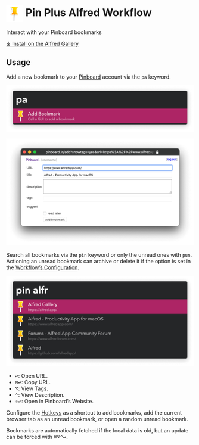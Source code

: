 # <img src='Workflow/icon.png' width='45' align='center' alt='icon'> Pin Plus Alfred Workflow

Interact with your Pinboard bookmarks

[⤓ Install on the Alfred Gallery](https://alfred.app/workflows/vitor/pin-plus)

## Usage

Add a new bookmark to your [Pinboard](https://pinboard.in) account via the `pa` keyword.

![Add bookmark](Workflow/images/about/pa.png)

![Browser GUI to add bookmark](Workflow/images/about/gui.png)

Search all bookmarks via the `pin` keyword or only the unread ones with `pun`. Actioning an unread bookmark can archive or delete it if the option is set in the [Workflow’s Configuration](https://www.alfredapp.com/help/workflows/user-configuration/).

![Showing bookmarks matching alfr](Workflow/images/about/pin.png)

* <kbd>↩&#xFE0E;</kbd>: Open URL.
* <kbd>⌘</kbd><kbd>↩&#xFE0E;</kbd>: Copy URL.
* <kbd>⌥</kbd>: View Tags.
* <kbd>⌃</kbd>: View Description.
* <kbd>⇧</kbd><kbd>↩&#xFE0E;</kbd>: Open in Pinboard’s Website.

Configure the [Hotkeys](https://www.alfredapp.com/help/workflows/triggers/hotkey/) as a shortcut to add bookmarks, add the current browser tab as an unread bookmark, or open a random unread bookmark.

Bookmarks are automatically fetched if the local data is old, but an update can be forced with <kbd>⌘</kbd><kbd>⌥</kbd><kbd>⌃</kbd><kbd>↩&#xFE0E;</kbd>.
